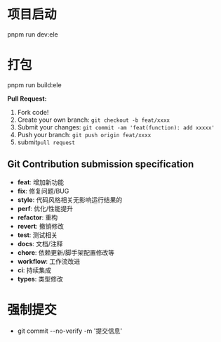 # 项目启动

pnpm run dev:ele

# 打包

pnpm run build:ele

**Pull Request:**

1. Fork code!
2. Create your own branch: `git checkout -b feat/xxxx`
3. Submit your changes: `git commit -am 'feat(function): add xxxxx'`
4. Push your branch: `git push origin feat/xxxx`
5. submit`pull request`

## Git Contribution submission specification

- **feat**: 增加新功能
- **fix**: 修复问题/BUG
- **style**: 代码风格相关无影响运行结果的
- **perf**: 优化/性能提升
- **refactor**: 重构
- **revert**: 撤销修改
- **test**: 测试相关
- **docs**: 文档/注释
- **chore**: 依赖更新/脚手架配置修改等
- **workflow**: 工作流改进
- **ci**: 持续集成
- **types**: 类型修改

# 强制提交

- git commit --no-verify -m '提交信息'
